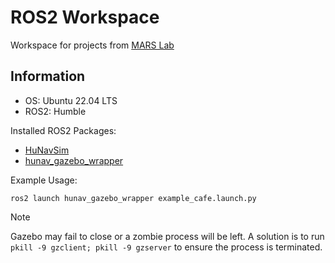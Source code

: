 # ROS2 Workspace
Workspace for projects from [MARS Lab](https://sfumars.com/)

## Information
- OS: Ubuntu 22.04 LTS 
- ROS2: Humble

Installed ROS2 Packages:
- [HuNavSim](https://github.com/robotics-upo/hunav_sim)
- [hunav_gazebo_wrapper](https://github.com/robotics-upo/hunav_sim)

Example Usage:
```
ros2 launch hunav_gazebo_wrapper example_cafe.launch.py
```
> [!NOTE]  
> Gazebo may fail to close or a zombie process will be left. A solution is to run `pkill -9 gzclient; pkill -9 gzserver` to ensure the process is terminated.
